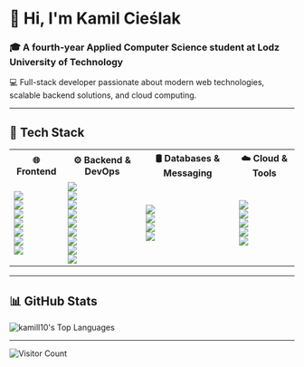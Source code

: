 # 👋 Hi, I'm Kamil Cieślak  

### 🎓 A fourth-year Applied Computer Science student at Lodz University of Technology  
💻 Full-stack developer passionate about modern web technologies, scalable backend solutions, and cloud computing.  

---

## 🚀 Tech Stack  

<table>
  <tr>
    <th>🌐 Frontend</th>
    <th>⚙️ Backend & DevOps</th>
    <th>🛢️ Databases & Messaging</th>
    <th>☁️ Cloud & Tools</th>
  </tr>
  <tr>
    <td>
      <img src="https://img.shields.io/badge/react-%2320232a.svg?style=for-the-badge&logo=react&logoColor=%2361DAFB">
      <br>
      <img src="https://img.shields.io/badge/vue.js-%2335495e.svg?style=for-the-badge&logo=vuedotjs&logoColor=%234FC08D">
      <br>
      <img src="https://img.shields.io/badge/Next.js-000000?style=for-the-badge&logo=nextdotjs&logoColor=white">
      <br>
      <img src="https://img.shields.io/badge/typescript-%23007ACC.svg?style=for-the-badge&logo=typescript&logoColor=white">
      <br>
      <img src="https://img.shields.io/badge/tailwindcss-%2338B2AC.svg?style=for-the-badge&logo=tailwind-css&logoColor=white">
      <br>
      <img src="https://img.shields.io/badge/shadcn/ui-000000?style=for-the-badge&logo=react&logoColor=white">
      <br>
      <img src="https://img.shields.io/badge/bootstrap-%238511FA.svg?style=for-the-badge&logo=bootstrap&logoColor=white">
    </td>
    <td>
      <img src="https://img.shields.io/badge/java-%23ED8B00.svg?style=for-the-badge&logo=openjdk&logoColor=white">
      <br>
      <img src="https://img.shields.io/badge/spring-%236DB33F.svg?style=for-the-badge&logo=spring&logoColor=white">
      <br>
      <img src="https://img.shields.io/badge/spring%20cloud-%236DB33F.svg?style=for-the-badge&logo=spring&logoColor=white">
      <br>
      <img src="https://img.shields.io/badge/express.js-%23404d59.svg?style=for-the-badge&logo=express&logoColor=%2361DAFB">
      <br>
      <img src="https://img.shields.io/badge/JWT-black?style=for-the-badge&logo=JSON%20web%20tokens">
      <br>
      <img src="https://img.shields.io/badge/docker-%230db7ed.svg?style=for-the-badge&logo=docker&logoColor=white">
      <br>
      <img src="https://img.shields.io/badge/nginx-%23009639.svg?style=for-the-badge&logo=nginx&logoColor=white">
      <br>
      <img src="https://img.shields.io/badge/jenkins-%232C5263.svg?style=for-the-badge&logo=jenkins&logoColor=white">
      <br>
      <img src="https://img.shields.io/badge/Apache%20Maven-C71A36?style=for-the-badge&logo=Apache%20Maven&logoColor=white">
    </td>
    <td>
      <img src="https://img.shields.io/badge/postgres-%23316192.svg?style=for-the-badge&logo=postgresql&logoColor=white">
      <br>
      <img src="https://img.shields.io/badge/MongoDB-%234ea94b.svg?style=for-the-badge&logo=mongodb&logoColor=white">
      <br>
      <img src="https://img.shields.io/badge/redis-%23DD0031.svg?style=for-the-badge&logo=redis&logoColor=white">
      <br>
      <img src="https://img.shields.io/badge/Apache%20Kafka-231F20?style=for-the-badge&logo=apache-kafka&logoColor=white">
    </td>
    <td>
      <img src="https://img.shields.io/badge/AWS-%23FF9900.svg?style=for-the-badge&logo=amazon-aws&logoColor=white">
      <br>
      <img src="https://img.shields.io/badge/git-%23F05033.svg?style=for-the-badge&logo=git&logoColor=white">
      <br>
      <img src="https://img.shields.io/badge/jira-%230A0FFF.svg?style=for-the-badge&logo=jira&logoColor=white">
      <br>
      <img src="https://img.shields.io/badge/playwright-%2312100E.svg?style=for-the-badge&logo=playwright&logoColor=white">
      <br>
      <img src="https://img.shields.io/badge/-React%20Query-FF4154?style=for-the-badge&logo=react-query&logoColor=white">
    </td>
  </tr>
</table>

---

## 📊 GitHub Stats  
![kamill10's Top Languages](https://github-readme-stats.vercel.app/api/top-langs/?username=kamill10&theme=vue-dark&show_icons=true&hide_border=true&layout=compact)  

---

![Visitor Count](https://visitcount.itsvg.in/api?id=kamill10&icon=0&color=0)  

<!-- Proudly created with GPRM ( https://gprm.itsvg.in ) -->

